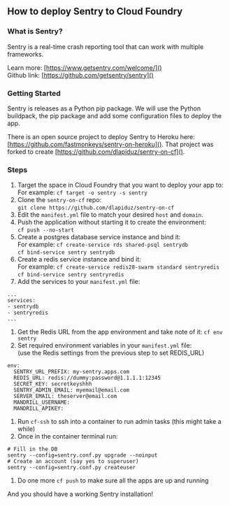 ## How to deploy Sentry to Cloud Foundry

### What is Sentry?

Sentry is a real-time crash reporting tool that can work with multiple frameworks.

Learn more: [https://www.getsentry.com/welcome/]()  
Github link: [https://github.com/getsentry/sentry]()

### Getting Started

Sentry is releases as a Python pip package. We will use the Python buildpack,
the pip package and add some configuration files to deploy the app.

There is an open source project to deploy Sentry to Heroku here:
[https://github.com/fastmonkeys/sentry-on-heroku](). That project was forked to
create [https://github.com/dlapiduz/sentry-on-cf]().

### Steps

1. Target the space in Cloud Foundry that you want to deploy your app to:  
For example: `cf target -o sentry -s sentry`
1. Clone the `sentry-on-cf` repo:  
`git clone https://github.com/dlapiduz/sentry-on-cf`
1. Edit the `manifest.yml` file to match your desired `host` and `domain`.
1. Push the application without starting it to create the environment:  
  `cf push --no-start`
1. Create a postgres database service instance and bind it:  
  For example: `cf create-service rds shared-psql sentrydb`  
  `cf bind-service sentry sentrydb`
1. Create a redis service instance and bind it:  
  For example: `cf create-service redis28-swarm standard sentryredis`  
  `cf bind-service sentry sentryredis`
1. Add the services to your `manifest.yml` file:  

  ```
  ...
  services:
  - sentrydb
  - sentryredis
  ...
  ```
1. Get the Redis URL from the app environment and take note of it:
  `cf env sentry`
1. Set required environment variables in your `manifest.yml` file:  
  (use the Redis settings from the previous step to set REDIS_URL)  

  ```
  env:
    SENTRY_URL_PREFIX: my-sentry.apps.com
    REDIS_URL: redis://dummy:password@1.1.1.1:12345
    SECRET_KEY: secretkeyshhh
    SENTRY_ADMIN_EMAIL: myemail@email.com
    SERVER_EMAIL: theserver@email.com
    MANDRILL_USERNAME:  
    MANDRILL_APIKEY:  
  ```
1. Run `cf-ssh` to ssh into a container to run admin tasks (this might take a while)
1. Once in the container terminal run:  

  ```
  # Fill in the DB
  sentry --config=sentry.conf.py upgrade --noinput
  # Create an account (say yes to superuser)
  sentry --config=sentry.conf.py createuser
  ```
1. Do one more `cf push` to make sure all the apps are up and running

And you should have a working Sentry installation!
